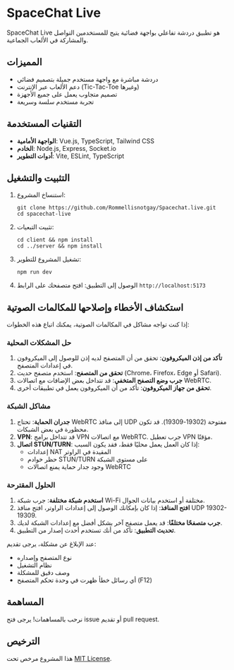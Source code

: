 # SpaceChat Live

SpaceChat Live هو تطبيق دردشة تفاعلي بواجهة فضائية يتيح للمستخدمين التواصل والمشاركة في الألعاب الجماعية.

## المميزات

- دردشة مباشرة مع واجهة مستخدم جميلة بتصميم فضائي
- دعم الألعاب عبر الإنترنت (Tic-Tac-Toe وغيرها)
- تصميم متجاوب يعمل على جميع الأجهزة
- تجربة مستخدم سلسة وسريعة

## التقنيات المستخدمة

- **الواجهة الأمامية**: Vue.js, TypeScript, Tailwind CSS
- **الخادم**: Node.js, Express, Socket.io
- **أدوات التطوير**: Vite, ESLint, TypeScript

## التثبيت والتشغيل

1. استنساخ المشروع:
   ```
   git clone https://github.com/Rommellisnotgay/Spacechat.live.git
   cd spacechat-live
   ```

2. تثبيت التبعيات:
   ```
   cd client && npm install
   cd ../server && npm install
   ```

3. تشغيل المشروع للتطوير:
   ```
   npm run dev
   ```

4. الوصول إلى التطبيق:
   افتح متصفحك على الرابط `http://localhost:5173`

## استكشاف الأخطاء وإصلاحها للمكالمات الصوتية

إذا كنت تواجه مشاكل في المكالمات الصوتية، يمكنك اتباع هذه الخطوات:

### حل المشكلات المحلية

1. **تأكد من إذن الميكروفون**: تحقق من أن المتصفح لديه إذن للوصول إلى الميكروفون في إعدادات المتصفح.
2. **تحقق من المتصفح**: استخدم متصفح حديث (Chrome، Firefox، Edge أو Safari).
3. **جرب وضع التصفح المتخفي**: قد تتداخل بعض الإضافات مع اتصالات WebRTC.
4. **تحقق من جهاز الميكروفون**: تأكد من أن الميكروفون يعمل في تطبيقات أخرى.

### مشاكل الشبكة

1. **جدران الحماية**: تحتاج WebRTC إلى منافذ UDP مفتوحة (19302-19309). قد تكون محظورة في بعض الشبكات.
2. **VPN**: قد تتداخل برامج VPN مع اتصالات WebRTC. جرب تعطيل VPN مؤقتًا.
3. **اتصال STUN/TURN**: إذا كان العمل يعمل محليًا فقط، فقد يكون السبب:
   - إعدادات NAT المقيدة في الراوتر
   - حظر خوادم STUN/TURN على مستوى الشبكة
   - وجود جدار حماية يمنع اتصالات WebRTC

### الحلول المقترحة

1. **استخدم شبكة مختلفة**: جرب شبكة Wi-Fi مختلفة أو استخدم بيانات الجوال.
2. **افتح المنافذ**: إذا كان بإمكانك الوصول إلى إعدادات الراوتر، افتح منافذ UDP 19302-19309.
3. **جرب متصفحًا مختلفًا**: قد يعمل متصفح آخر بشكل أفضل مع إعدادات الشبكة لديك.
4. **تحديث التطبيق**: تأكد من أنك تستخدم أحدث إصدار من التطبيق.

عند الإبلاغ عن مشكلة، يرجى تقديم:
- نوع المتصفح وإصداره
- نظام التشغيل
- وصف دقيق للمشكلة
- أي رسائل خطأ ظهرت في وحدة تحكم المتصفح (F12)

## المساهمة

نرحب بالمساهمات! يرجى فتح issue أو تقديم pull request.

## الترخيص

هذا المشروع مرخص تحت [MIT License](LICENSE).

